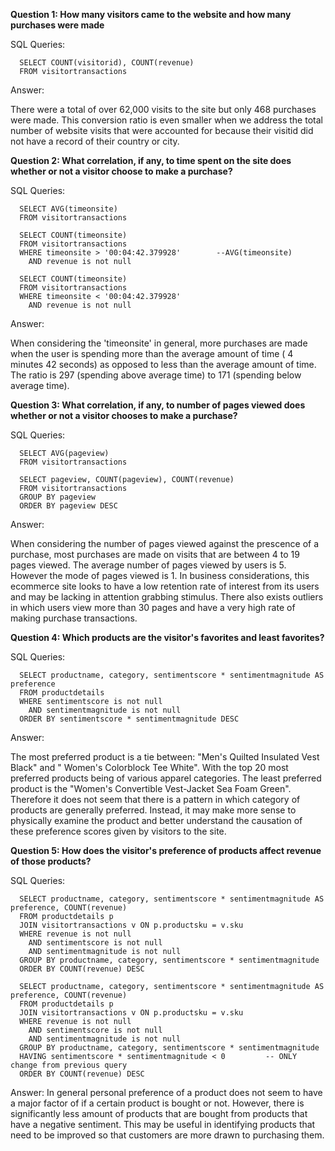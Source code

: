 **Question 1: How many visitors came to the website and how many purchases were made**

SQL Queries:

      SELECT COUNT(visitorid), COUNT(revenue)
      FROM visitortransactions
  
Answer: 

There were a total of over 62,000 visits to the site but only 468 purchases were made. This conversion ratio is even smaller when we address the total number of website visits that were accounted for because their visitid did not have a record of their country or city. 


**Question 2: What correlation, if any, to time spent on the site does whether or not a visitor choose to make a purchase?**

SQL Queries:

      SELECT AVG(timeonsite) 
      FROM visitortransactions

      SELECT COUNT(timeonsite) 
      FROM visitortransactions
      WHERE timeonsite > '00:04:42.379928'        --AVG(timeonsite)
        AND revenue is not null

      SELECT COUNT(timeonsite) 
      FROM visitortransactions
      WHERE timeonsite < '00:04:42.379928'
        AND revenue is not null
      
Answer:

When considering the 'timeonsite' in general, more purchases are made when the user is spending more than the average amount of time ( 4 minutes 42 seconds) as opposed to less than the average amount of time. The ratio is 297 (spending above average time) to 171 (spending below average time).


**Question 3: What correlation, if any, to number of pages viewed does whether or not a visitor chooses to make a purchase?**

SQL Queries:

      SELECT AVG(pageview)
      FROM visitortransactions

      SELECT pageview, COUNT(pageview), COUNT(revenue)
      FROM visitortransactions
      GROUP BY pageview
      ORDER BY pageview DESC
      
Answer:

When considering the number of pages viewed against the prescence of a purchase, most purchases are made on visits that are between 4 to 19 pages viewed. The average number of pages viewed by users is 5. However the mode of pages viewed is 1. In business considerations, this ecommerce site looks to have a low retention rate of interest from its users and may be lacking in attention grabbing stimulus. There also exists outliers in which users view more than 30 pages and have a very high rate of making purchase transactions.


**Question 4: Which products are the visitor's favorites and least favorites?**

SQL Queries:

      SELECT productname, category, sentimentscore * sentimentmagnitude AS preference
      FROM productdetails
      WHERE sentimentscore is not null
        AND sentimentmagnitude is not null
      ORDER BY sentimentscore * sentimentmagnitude DESC

Answer:

The most preferred product is a tie between: "Men's Quilted Insulated Vest Black" and " Women's Colorblock Tee White". With the top 20 most preferred products being of various apparel categories. The least preferred product is the "Women's Convertible Vest-Jacket Sea Foam Green". Therefore it does not seem that there is a pattern in which category of products are generally preferred. Instead, it may make more sense to physically examine the product and better understand the causation of these preference scores given by visitors to the site.




**Question 5: How does the visitor's preference of products affect revenue of those products?**

SQL Queries:

      SELECT productname, category, sentimentscore * sentimentmagnitude AS preference, COUNT(revenue)
      FROM productdetails p
      JOIN visitortransactions v ON p.productsku = v.sku 
      WHERE revenue is not null
        AND sentimentscore is not null
        AND sentimentmagnitude is not null
      GROUP BY productname, category, sentimentscore * sentimentmagnitude
      ORDER BY COUNT(revenue) DESC

      SELECT productname, category, sentimentscore * sentimentmagnitude AS preference, COUNT(revenue)
      FROM productdetails p
      JOIN visitortransactions v ON p.productsku = v.sku 
      WHERE revenue is not null
        AND sentimentscore is not null
        AND sentimentmagnitude is not null
      GROUP BY productname, category, sentimentscore * sentimentmagnitude
      HAVING sentimentscore * sentimentmagnitude < 0         -- ONLY change from previous query
      ORDER BY COUNT(revenue) DESC

Answer:
In general personal preference of a product does not seem to have a major factor of if a certain product is bought or not. However, there is significantly less amount of products that are bought from products that have a negative sentiment. This may be useful in identifying products that need to be improved so that customers are more drawn to purchasing them.
